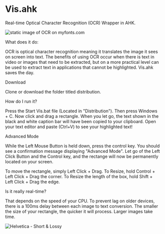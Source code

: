 # Vis.ahk
Real-time Optical Character Recognition (OCR) Wrapper in AHK. 

![static image of OCR on myfonts.com](http://i.imgur.com/isL4NCr.jpg)

What does it do:

OCR is optical character recognition meaning it translates the image it sees on screen into text. The benefits of using OCR occur when there is text in video or images that need to be extracted, but on a more practical level can be used to extract text in applications that cannot be highlighted. Vis.ahk saves the day. 

Download

Clone or download the folder titled distribution.


How do I run it?

Press the Start Vis.bat file (Located in "Distribution"). Then press Windows + C. Now click and drag a rectangle. When you let go, the text shown in the black and white caption bar will have been copied to your clipboard. Open your text editor and paste (Ctrl+V) to see your highlighted text!

Advanced Mode

While the Left Mouse Button is held down, press the control key. You should see a confirmation message displaying "Advanced Mode". Let go of the Left Click Button and the Control key, and the rectange will now be permanently located on your screen. 

To move the rectangle, simply Left Click + Drag. 
To Resize, hold Control + Left Click + Drag the corner. 
To Resize the length of the box, hold Shift + Left Click + Drag the edge. 

Is it really real-time?

That depends on the speed of your CPU. To prevent lag on older devices, there is a 100ms delay between each image to text conversion. The smaller the size of your rectangle, the quicker it will process. Larger images take time. 

![Helvetica - Short &amp; Lossy](http://i.imgur.com/88iTGUf.gif)
